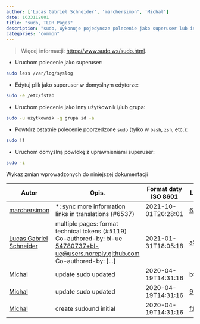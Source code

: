 ```yaml
---
author: ['Lucas Gabriel Schneider', 'marchersimon', 'Michal']
date: 1633112881
title: "sudo, TLDR Pages"
description: "sudo, Wykonuje pojedyncze polecenie jako superuser lub inny użytkownik."
categories: "common"
---
```

> Więcej informacji: <https://www.sudo.ws/sudo.html>.

- Uruchom polecenie jako superuser:

```bash
sudo less /var/log/syslog
```

- Edytuj plik jako superuser w domyślnym edytorze:

```bash
sudo -e /etc/fstab
```

- Uruchom polecenie jako inny użytkownik i/lub grupa:

```bash
sudo -u uzytkownik -g grupa id -a
```

- Powtórz ostatnie polecenie poprzedzone `sudo` (tylko w `bash`, `zsh`, etc.):

```bash
sudo !!
```

- Uruchom domyślną powłokę z uprawnieniami superuser:

```bash
sudo -i
```
Wykaz zmian wprowadzonych do niniejszej dokumentacji


Autor | Opis. | Format daty ISO 8601 | Link do GitHub
------|-----|-----|-----
[marchersimon](mailto:50295997+marchersimon@users.noreply.github.com) | *: sync more information links in translations (#6537) | 2021-10-01T20:28:01 | [642dbf2e972e](https://github.com/tldr-pages/tldr/commit/642dbf2e972e388fab8c84ba3b4685fb862b6454)
[Lucas Gabriel Schneider](mailto:casdpa@gmail.com) | multiple pages: format technical tokens (#5119) Co-authored-by: bl-ue <54780737+bl-ue@users.noreply.github.com> Co-authored-by: [...] | 2021-01-31T18:05:18 | [a5fe31bc47ae](https://github.com/tldr-pages/tldr/commit/a5fe31bc47aece3efa5e66b52b3cf384f27d5d72)
[Michal](mailto:mich.biesiada@gmail.com) | update sudo updated | 2020-04-19T14:31:16 | [b9711f27c891](https://github.com/tldr-pages/tldr/commit/b9711f27c891f98807d55f9047d8e7a824779b69)
[Michal](mailto:mich.biesiada@gmail.com) | update sudo updated | 2020-04-19T14:31:16 | [92a1eb580e0c](https://github.com/tldr-pages/tldr/commit/92a1eb580e0c12ce2caa184cb84c1da14b5be91a)
[Michal](mailto:mich.biesiada@gmail.com) | create sudo.md initial | 2020-04-19T14:31:16 | [f1623f42ee2c](https://github.com/tldr-pages/tldr/commit/f1623f42ee2ce4bbb75b84bd0c6f097b5cfe7b07)

